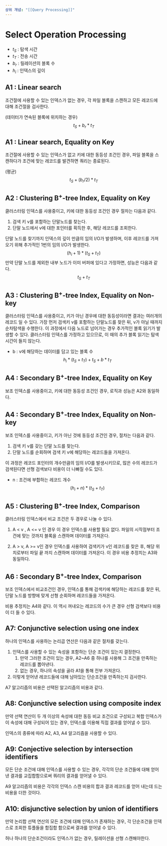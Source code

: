```yaml
---
상위 개념: "[[Query Processing]]"
---
```

# Select Operation Processing
* $t_S$ : 탐색 시간
* $t_T$ : 전송 시간
* $b_r$ : 릴레이션의 블록 수
* $h_i$ : 인덱스의 깊이

## A1 : Linear search
조건절에 사용할 수 있는 인덱스가 없는 경우, 각 파일 블록을 스캔하고 모든 레코드에 대해 조건절을 검사한다.

(데이터가 연속된 블록에 위치하는 경우)
$$t_S +  b_r * t_T$$

## A1 : Linear search, Equality on Key
조건절에 사용할 수 있는 인덱스가 없고 키에 대한 동등성 조건인 경우, 파일 블록을 스캔하다가 조건에 맞는 레코드를 발견하면 쿼리는 종료된다.

(평균)
$$ t_S + (b_r / 2) * t_T $$

## A2 : Clustering B$^+$-tree Index, Equality on Key
클러스터링 인덱스를 사용중이고, 키에 대한 동등성 조건인 경우 절차는 다음과 같다.
1. 검색 키 v를 포함하는 단말노드를 찾는다.
2. 단말 노드에서 v에 대한 포인터를 획득한 후, 해당 레코드를 조회한다.

단말 노드를 찾기까지 인덱스의 깊이 만큼의 임의 I/O가 발생하며, 이후 레코드를 가져오기 위해 추가적인 1번의 임의 I/O가 발생한다.
$$ (h_i + 1) * (t_S + t_T) $$
만약 단말 노드를 제외한 내부 노드가 이미 버퍼에 있다고 가정하면, 성능은 다음과 같다.
$$t_S + t_T $$ 
## A3 : Clustering B$^+$-tree Index, Equality on Non-key
클러스터링 인덱스를 사용중이고, 키가 아닌 경우에 대한 동등성이라면 결과는 여러개의 레코드 일 수 있다.
가장 먼저 검색키 v를 포함하는 단말노드를 찾은 뒤, v가 아닐 때까지 순차탐색을 수행한다. 이 과정에서 다음 노드로 넘어가는 경우 추가적인 블록 읽기가 발생할 수 있다. 클러스터링 인덱스를 가정하고 있으므로, 이 때의 추가 블록 읽기는 탐색 시간이 들지 않는다.

* b : v에 해당하는 데이터를 담고 있는 블록 수
$$ h_i * (t_S + t_T) + t_S + b * t_T$$

## A4 : Secondary B$^+$-tree Index, Equality on Key
보조 인덱스를 사용중이고, 키에 대한 동등성 조건인 경우, 로직과 성능은 A2와 동일하다.

## A4 : Secondary B$^+$-tree Index, Equality on Non-key
보조 인덱스를 사용중이고, 키가 아닌 것에 동등성 조건인 경우, 절차는 다음과 같다.
1. 검색 키 v를 갖는 단말 노드를 찾는다.
2. 단말 노드를 순회하며 검색 키 v에 해당하는 레코드들을 가져온다.

이 과정은 레코드 포인터의 개수만큼의 임의 I/O를 발생시키므로, 많은 수의 레코드가 검색된다면 선형 검색보다 비용이 더 나빠질 수도 있다.

* n : 조건에 부합하는 레코드 개수
$$ (h_i + n) * (t_S + t_T)$$ 

## A5 : Clustering B$^+$-tree Index, Comparison
클러스터링 인덱스에서 비교 조건은 두 경우로 나눌 수 있다.

1. A < v , A <= v 인 경우
이 경우 인덱스를 사용할 필요 없다. 파일의 시작점부터 조건에 맞는 것까지 블록을 스캔하며 데이터를 가져온다.

2. A > v, A >= v인 경우
인덱스를 사용하여 검색키가 v인 레코드를 찾은 후, 해당 위치로부터 파일 끝 까지 스캔하며 데이터를 가져온다.
이 경우 비용 추정치는 A3와 동일하다.

## A6 : Secondary B$^+$-tree Index, Comparison
보조 인덱스에서 비교조건인 경우, 인덱스를 통해 검색키에 해당하는 레코드를 찾은 뒤, 단말 노드를 방향에 맞게 선형 순회하며 레코드들을 가져온다.

비용 추정치는 A4와 같다. 이 역시 꺼내오는 레코드의 수가 큰 경우 선형 검색보다 비용이 더 들 수 있다.

## A7: Conjunctive selection using one index
하나의 인덱스를 사용하는 논리곱 연산은 다음과 같은 절차를 갖는다.

1. 인덱스를 사용할 수 있는 속성을 포함하는 단순 조건이 있는지 결정한다.
	1. 만약 그러한 조건이 있는 경우, A2~A6 중 하나를 사용해 그 조건을 만족하는 레코드를 뽑아낸다.
	2. 없는 경우, 하나의 속성을 골라 A1을 통해 전부 가져온다.
2. 이렇게 얻어낸 레코드들에 대해 남아있는 단순조건을 만족하는지 검사한다.

A7 알고리즘의 비용은 선택된 알고리즘의 비용과 같다.

## A8: Conjunctive selection using composite index
만약 선택 연산이 두 개 이상의 속성에 대한 동등 비교 조건으로 구성되고 복합 인덱스가 이 속성에 대해 구성되어 있는 경우, 인덱스를 이용해 직접 결과를 얻어낼 수 있다.

인덱스의 종류에 따라 A2, A3, A4 알고리즘을 사용할 수 있다.

## A9: Conjective selection by intersection identifiers
모든 단순 조건에 대해 인덱스를 사용할 수 있는 경우, 각각의 단순 조건들에 대해 얻어낸 결과를 교집합함으로써 쿼리의 결과를 얻어낼 수 있다.

A9 알고리즘의 비용은 각각의 인덱스 스캔 비용의 합과 결과 레코드를 얻어 내는데 드는 비용을 더한 것이다. 
## A10: disjunctive selection by union of identifiers
만약 논리합 선택 연산의 모든 조건에 대해 인덱스가 존재하는 경우, 각 단순조건을 인덱스로 조회한 튜플들을 합집합 함으로써 결과를 얻어낼 수 있다.

허나 하나의 단순조건이라도 인덱스가 없는 경우, 릴레이션을 선형 스캔해야한다.